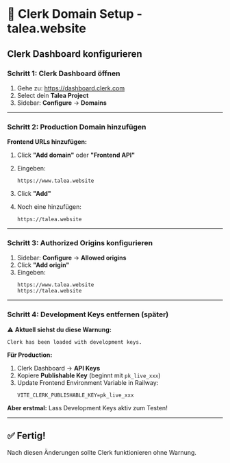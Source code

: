 # 🔐 Clerk Domain Setup - talea.website

## Clerk Dashboard konfigurieren

### Schritt 1: Clerk Dashboard öffnen

1. Gehe zu: https://dashboard.clerk.com
2. Select dein **Talea Project**
3. Sidebar: **Configure** → **Domains**

---

### Schritt 2: Production Domain hinzufügen

**Frontend URLs hinzufügen:**

1. Click **"Add domain"** oder **"Frontend API"**
2. Eingeben:
   ```
   https://www.talea.website
   ```
3. Click **"Add"**

4. Noch eine hinzufügen:
   ```
   https://talea.website
   ```

---

### Schritt 3: Authorized Origins konfigurieren

1. Sidebar: **Configure** → **Allowed origins**
2. Click **"Add origin"**
3. Eingeben:
   ```
   https://www.talea.website
   https://talea.website
   ```

---

### Schritt 4: Development Keys entfernen (später)

⚠️ **Aktuell siehst du diese Warnung:**
```
Clerk has been loaded with development keys.
```

**Für Production:**
1. Clerk Dashboard → **API Keys**
2. Kopiere **Publishable Key** (beginnt mit `pk_live_xxx`)
3. Update Frontend Environment Variable in Railway:
   ```
   VITE_CLERK_PUBLISHABLE_KEY=pk_live_xxx
   ```

**Aber erstmal:** Lass Development Keys aktiv zum Testen!

---

## ✅ Fertig!

Nach diesen Änderungen sollte Clerk funktionieren ohne Warnung.
